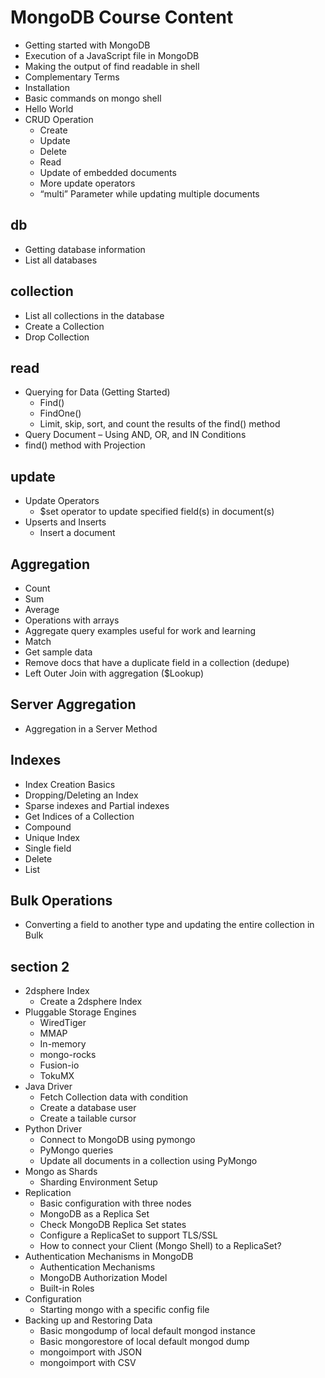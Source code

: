 # MongoDB Course Content
- Getting started with MongoDB
- Execution of a JavaScript file in MongoDB
- Making the output of find readable in shell
- Complementary Terms
- Installation
- Basic commands on mongo shell
- Hello World
- CRUD Operation
  - Create
  - Update
  - Delete
  - Read
  - Update of embedded documents
  - More update operators
  - “multi” Parameter while updating multiple documents

## db  
- Getting database information
- List all databases

## collection
- List all collections in the database
- Create a Collection
- Drop Collection

## read
- Querying for Data (Getting Started)
  - Find()
  - FindOne()
  - Limit, skip, sort, and count the results of the find() method
- Query Document – Using AND, OR, and IN Conditions
- find() method with Projection

## update
- Update Operators
  - $set operator to update specified field(s) in document(s)
- Upserts and Inserts
  - Insert a document

## Aggregation
- Count
- Sum
- Average
- Operations with arrays
- Aggregate query examples useful for work and learning
- Match
- Get sample data
- Remove docs that have a duplicate field in a collection (dedupe)
- Left Outer Join with aggregation ($Lookup)

## Server Aggregation
- Aggregation in a Server Method

## Indexes
- Index Creation Basics
- Dropping/Deleting an Index
- Sparse indexes and Partial indexes
- Get Indices of a Collection
- Compound
- Unique Index
- Single field
- Delete
- List

## Bulk Operations
- Converting a field to another type and updating the entire collection in Bulk



## section 2  
- 2dsphere Index
  - Create a 2dsphere Index
- Pluggable Storage Engines
  - WiredTiger
  - MMAP
  - In-memory
  - mongo-rocks
  - Fusion-io
  - TokuMX
- Java Driver
  - Fetch Collection data with condition
  - Create a database user
  - Create a tailable cursor
- Python Driver
  - Connect to MongoDB using pymongo
  - PyMongo queries
  - Update all documents in a collection using PyMongo
- Mongo as Shards
  - Sharding Environment Setup
- Replication
  - Basic configuration with three nodes
  - MongoDB as a Replica Set
  - Check MongoDB Replica Set states
  - Configure a ReplicaSet to support TLS/SSL
  - How to connect your Client (Mongo Shell) to a ReplicaSet?
- Authentication Mechanisms in MongoDB
  - Authentication Mechanisms
  - MongoDB Authorization Model
  - Built-in Roles
- Configuration
  - Starting mongo with a specific config file
- Backing up and Restoring Data
  - Basic mongodump of local default mongod instance
  - Basic mongorestore of local default mongod dump
  - mongoimport with JSON
  - mongoimport with CSV
